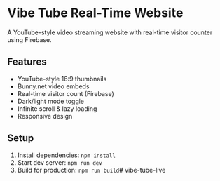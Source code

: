 # Vibe Tube Real-Time Website

A YouTube-style video streaming website with real-time visitor counter using Firebase.

## Features

- YouTube-style 16:9 thumbnails
- Bunny.net video embeds
- Real-time visitor count (Firebase)
- Dark/light mode toggle
- Infinite scroll & lazy loading
- Responsive design

## Setup

1. Install dependencies: `npm install`
2. Start dev server: `npm run dev`
3. Build for production: `npm run build`#   v i b e - t u b e - l i v e  
 